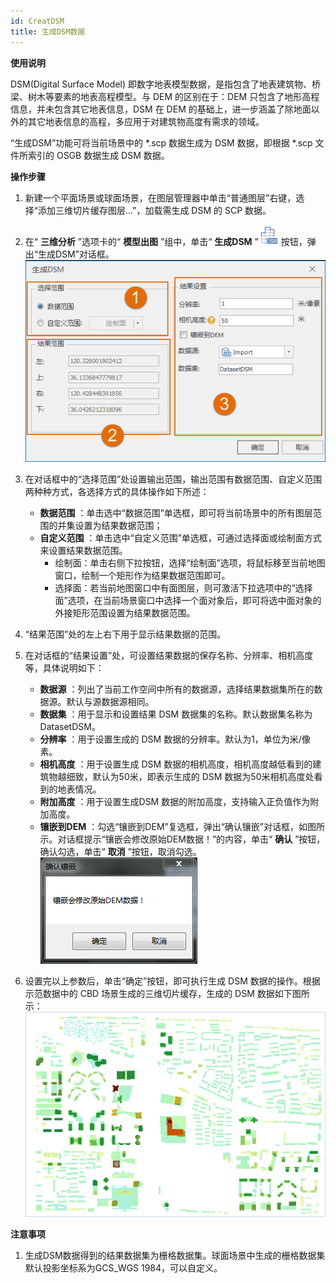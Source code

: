 ```yaml
---
id: CreatDSM
title: 生成DSM数据
---
```

**使用说明**

DSM(Digital Surface Model) 即数字地表模型数据，是指包含了地表建筑物、桥梁、树木等要素的地表高程模型。与 DEM
的区别在于：DEM 只包含了地形高程信息，并未包含其它地表信息，DSM 在 DEM
的基础上，进一步涵盖了除地面以外的其它地表信息的高程，多应用于对建筑物高度有需求的领域。

“生成DSM”功能可将当前场景中的 *.scp 数据生成为 DSM 数据，即根据 *.scp 文件所索引的 OSGB 数据生成 DSM 数据。

**操作步骤**

  1. 新建一个平面场景或球面场景，在图层管理器中单击“普通图层”右键，选择“添加三维切片缓存图层...”，加载需生成 DSM 的 SCP 数据。
  2. 在“ **三维分析** ”选项卡的“ **模型出图** ”组中，单击“ **生成DSM** ”![](img/ModelToDSM_32.png) 按钮，弹出“生成DSM”对话框。  
![图：“生成DSM”对话框 ](img/CreatDSM.png)   

  3. 在对话框中的“选择范围”处设置输出范围，输出范围有数据范围、自定义范围两种种方式，各选择方式的具体操作如下所述： 
       * **数据范围** ：单击选中“数据范围”单选框，即可将当前场景中的所有图层范围的并集设置为结果数据范围；
       * **自定义范围** ：单击选中“自定义范围”单选框，可通过选择面或绘制面方式来设置结果数据范围。 
         * 绘制面：单击右侧下拉按钮，选择“绘制面”选项，将鼠标移至当前地图窗口，绘制一个矩形作为结果数据范围即可。
         * 选择面：若当前地图窗口中有面图层，则可激活下拉选项中的“选择面”选项，在当前场景窗口中选择一个面对象后，即可将选中面对象的外接矩形范围设置为结果数据范围。
  4. “结果范围”处的左上右下用于显示结果数据的范围。
  5. 在对话框的“结果设置”处，可设置结果数据的保存名称、分辨率、相机高度等，具体说明如下： 
       * **数据源** ：列出了当前工作空间中所有的数据源，选择结果数据集所在的数据源。默认与源数据源相同。
       * **数据集** ：用于显示和设置结果 DSM 数据集的名称。默认数据集名称为DatasetDSM。
       * **分辨率** ：用于设置生成的 DSM 数据的分辨率。默认为1，单位为米/像素。
       * **相机高度** ：用于设置生成 DSM 数据的相机高度，相机高度越低看到的建筑物越细致，默认为50米，即表示生成的 DSM 数据为50米相机高度处看到的地表情况。
       * **附加高度** ：用于设置生成DSM 数据的附加高度，支持输入正负值作为附加高度。
       * **镶嵌到DEM** ：勾选“镶嵌到DEM”复选框，弹出“确认镶嵌”对话框，如图所示。对话框提示“镶嵌会修改原始DEM数据！”的内容，单击“ **确认** ”按钮，确认勾选，单击“ **取消** ”按钮，取消勾选。  
![“确认镶嵌”对话框  ](img/InlayToDEM.png)  

  6. 设置完以上参数后，单击“确定”按钮，即可执行生成 DSM 数据的操作。根据示范数据中的 CBD 场景生成的三维切片缓存，生成的 DSM 数据如下图所示：    
   ![DSM 结果图](img/CreatDSMResult.png)  

**注意事项**

  1. 生成DSM数据得到的结果数据集为栅格数据集。球面场景中生成的栅格数据集默认投影坐标系为GCS_WGS 1984，可以自定义。
